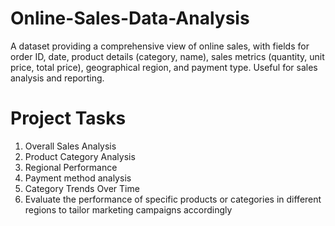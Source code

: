 # Online-Sales-Data-Analysis
A dataset providing a comprehensive view of online sales, with fields for order ID, date, product details (category, name), sales metrics (quantity, unit price, total price), geographical region, and payment type. Useful for sales analysis and reporting.
# Project Tasks
1. Overall Sales Analysis
2. Product Category Analysis
3. Regional Performance
4. Payment method analysis
5. Category Trends Over Time
6. Evaluate the performance of specific products or categories in different regions to tailor marketing campaigns accordingly
